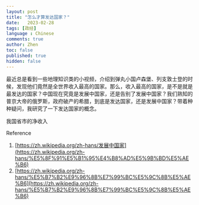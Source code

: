 ```yaml
---
layout: post
title: "怎么才算发达国家？"
date:   2023-02-28
tags: [政经]
language : Chinese
comments: true
author: Zhen
toc: false
published: true
hidden: false
---
```

最近总是看到一些地理知识类的小视频，介绍到弹丸小国卢森堡、列支敦士登的时候，发现他们竟然是全世界收入最高的国家。那么，收入最高的国家，是不是就是最发达的国家？中国现在究竟是发展中国家，还是告别了发展中国家？我们熟知的普京大帝的俄罗斯，政府破产的希腊，到底是发达国家，还是发展中国家？带着种种疑问，我研究了一下发达国家的概念。





我国省市的净收入


Reference
1. [https://zh.wikipedia.org/zh-hans/发展中国家](https://zh.wikipedia.org/zh-hans/%E5%8F%91%E5%B1%95%E4%B8%AD%E5%9B%BD%E5%AE%B6)
2. [https://zh.wikipedia.org/zh-hans/%E5%B7%B2%E9%96%8B%E7%99%BC%E5%9C%8B%E5%AE%B6](https://zh.wikipedia.org/zh-hans/%E5%B7%B2%E9%96%8B%E7%99%BC%E5%9C%8B%E5%AE%B6)

<!--stackedit_data:
eyJoaXN0b3J5IjpbLTk1OTQzMzMyNF19
-->